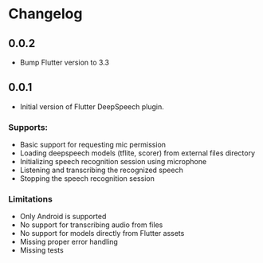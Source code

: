 # Changelog

## 0.0.2

- Bump Flutter version to 3.3

## 0.0.1

- Initial version of Flutter DeepSpeech plugin.

### Supports:
- Basic support for requesting mic permission
- Loading deepspeech models (tflite, scorer) from external files directory
- Initializing speech recognition session using microphone
- Listening and transcribing the recognized speech
- Stopping the speech recognition session

### Limitations
- Only Android is supported
- No support for transcribing audio from files
- No support for  models directly from Flutter assets
- Missing proper error handling
- Missing tests